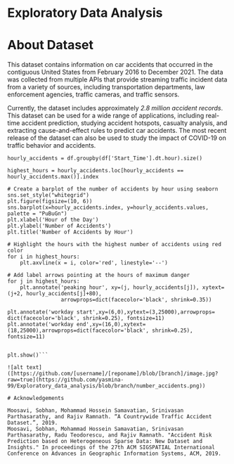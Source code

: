 # Exploratory Data Analysis  
# About Dataset
This dataset contains information on car accidents that occurred in the contiguous United States from February 2016 to December 2021. The data was collected from multiple APIs that provide streaming traffic incident data from a variety of sources, including transportation departments, law enforcement agencies, traffic cameras, and traffic sensors.

Currently, the dataset includes approximately *2.8 million accident records*. This dataset can be used for a wide range of applications, including real-time accident prediction, studying accident hotspots, casualty analysis, and extracting cause-and-effect rules to predict car accidents. The most recent release of the dataset can also be used to study the impact of COVID-19 on traffic behavior and accidents.

```# Identify the hours with the highest number of accidents
hourly_accidents = df.groupby(df['Start_Time'].dt.hour).size()

highest_hours = hourly_accidents.loc[hourly_accidents == hourly_accidents.max()].index

# Create a barplot of the number of accidents by hour using seaborn
sns.set_style("whitegrid")
plt.figure(figsize=(10, 6))
sns.barplot(x=hourly_accidents.index, y=hourly_accidents.values, palette = "PuBuGn")
plt.xlabel('Hour of the Day')
plt.ylabel('Number of Accidents')
plt.title('Number of Accidents by Hour')

# Highlight the hours with the highest number of accidents using red color
for i in highest_hours:
    plt.axvline(x = i, color='red', linestyle='--')
    
# Add label arrows pointing at the hours of maximum danger
for j in highest_hours:
    plt.annotate('peaking hour', xy=(j, hourly_accidents[j]), xytext=(j+2, hourly_accidents[j]+80), 
                 arrowprops=dict(facecolor='black', shrink=0.35))
    
plt.annotate('workday start',xy=(6,0),xytext=(3,25000),arrowprops= dict(facecolor='black', shrink=0.25), fontsize=11)
plt.annotate('workday end',xy=(16,0),xytext=(18,25000),arrowprops=dict(facecolor='black', shrink=0.25), fontsize=11)


plt.show()```

![alt text]([https://github.com/[username]/[reponame]/blob/[branch]/image.jpg?raw=true](https://github.com/yasmina-99/Exploratory_data_analysis/blob/branch/number_accidents.png))

# Acknowledgements

Moosavi, Sobhan, Mohammad Hossein Samavatian, Srinivasan Parthasarathy, and Rajiv Ramnath. “A Countrywide Traffic Accident Dataset.”, 2019.
Moosavi, Sobhan, Mohammad Hossein Samavatian, Srinivasan Parthasarathy, Radu Teodorescu, and Rajiv Ramnath. "Accident Risk Prediction based on Heterogeneous Sparse Data: New Dataset and Insights." In proceedings of the 27th ACM SIGSPATIAL International Conference on Advances in Geographic Information Systems, ACM, 2019.


